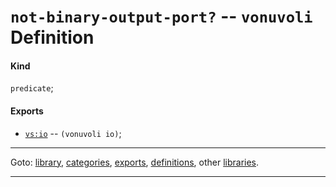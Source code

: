 

<a id='definition__vonuvoli__not-binary-output-port_3f'></a>

# `not-binary-output-port?` -- `vonuvoli` Definition


<a id='definition__vonuvoli__not-binary-output-port_3f__kind'></a>

#### Kind

`predicate`;


<a id='definition__vonuvoli__not-binary-output-port_3f__exports'></a>

#### Exports

 * [`vs:io`](../../vonuvoli/exports/vs_3a_io.md#export__vonuvoli__vs_3a_io) -- `(vonuvoli io)`;

----

Goto: [library](../../vonuvoli/_index.md#library__vonuvoli), [categories](../../vonuvoli/categories/_index.md#toc__vonuvoli__categories), [exports](../../vonuvoli/exports/_index.md#toc__vonuvoli__exports), [definitions](../../vonuvoli/definitions/_index.md#toc__vonuvoli__definitions), other [libraries](../../_libraries.md#toc__libraries).

----

